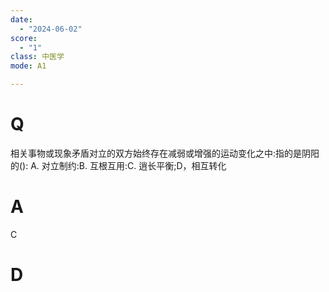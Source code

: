 ```yaml
---
date:
  - "2024-06-02"
score:
  - "1"
class: 中医学
mode: A1

---
```



# Q
相关事物或现象矛盾对立的双方始终存在减弱或增强的运动变化之中:指的是阴阳的():
A. 对立制约:B. 互根互用:C. 逍长平衡;D，相互转化

# A

C


# D
